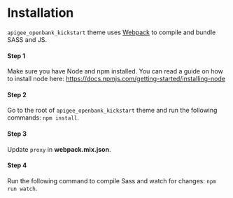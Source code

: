 # Installation

`apigee_openbank_kickstart` theme uses [Webpack](https://webpack.js.org) to compile and bundle SASS and JS.

#### Step 1
Make sure you have Node and npm installed.
You can read a guide on how to install node here: https://docs.npmjs.com/getting-started/installing-node

#### Step 2
Go to the root of `apigee_openbank_kickstart` theme and run the following commands: `npm install`.

#### Step 3
Update `proxy` in **webpack.mix.json**.

#### Step 4
Run the following command to compile Sass and watch for changes: `npm run watch`.
